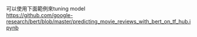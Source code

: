 可以使用下面範例來tuning model  
https://github.com/google-research/bert/blob/master/predicting_movie_reviews_with_bert_on_tf_hub.ipynb  



